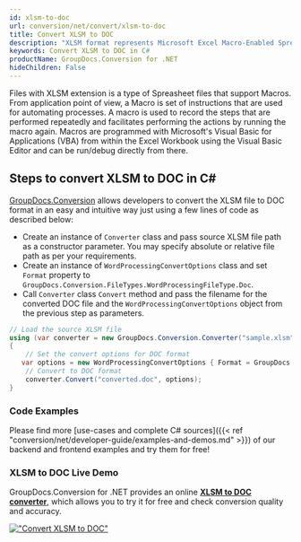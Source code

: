 ```yaml
---
id: xlsm-to-doc
url: conversion/net/convert/xlsm-to-doc
title: Convert XLSM to DOC
description: "XLSM format represents Microsoft Excel Macro-Enabled Spreadsheet with .xlsm extension. Learn how to convert XLSM to DOC file programmatically in C# language using GroupDocs.Conversion for .NET library."
keywords: Convert XLSM to DOC in C#
productName: GroupDocs.Conversion for .NET
hideChildren: False
---
```


Files with XLSM extension is a type of Spreasheet files that support Macros. From application point of view, a Macro is set of instructions that are used for automating processes. A macro is used to record the steps that are performed repeatedly and facilitates performing the actions by running the macro again. Macros are programmed with Microsoft's Visual Basic for Applications (VBA) from within the Excel Workbook using the Visual Basic Editor and can be run/debug directly from there.

## Steps to convert XLSM to DOC in C#

[GroupDocs.Conversion](https://products.groupdocs.com/conversion/net) allows developers to convert the XLSM file to DOC format in an easy and intuitive way just using a few lines of code as described below:

* Create an instance of `Converter` class and pass source XLSM file path as a constructor parameter. You may specify absolute or relative file path as per your requirements. 
* Create an instance of `WordProcessingConvertOptions` class and set `Format` property to `GroupDocs.Conversion.FileTypes.WordProcessingFileType.Doc`.
* Call `Converter` class `Convert` method and pass the filename for the converted DOC file and the `WordProcessingConvertOptions` object from the previous step as parameters.

```csharp
// Load the source XLSM file
using (var converter = new GroupDocs.Conversion.Converter("sample.xlsm"))
{
    // Set the convert options for DOC format
   var options = new WordProcessingConvertOptions { Format = GroupDocs.Conversion.FileTypes.WordProcessingFileType.Doc };
    // Convert to DOC format
    converter.Convert("converted.doc", options);
}
```

### Code Examples

Please find more [use-cases and complete C# sources]({{< ref "conversion/net/developer-guide/examples-and-demos.md" >}}) of our backend and frontend examples and try them for free!

### XLSM to DOC Live Demo

GroupDocs.Conversion for .NET provides an online [**XLSM to DOC converter**](https://products.groupdocs.app/conversion/xlsm-to-doc), which allows you to try it for free and check conversion quality and accuracy.

[!["Convert XLSM to DOC"](conversion/net/images/convert-to-doc/convert-xlsm-to-doc.png)](https://products.groupdocs.app/conversion/xlsm-to-doc)